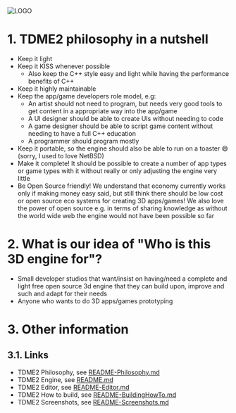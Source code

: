 ![LOGO](https://raw.githubusercontent.com/andreasdr/tdme2/master/resources/github/tdme2-logo.png)

# 1. TDME2 philosophy in a nutshell
- Keep it light
- Keep it KISS whenever possible
    - Also keep the C++ style easy and light while having the performance benefits of C++
- Keep it highly maintainable
- Keep the app/game developers role model, e.g:
    - An artist should not need to program, but needs very good tools to get content in a appropriate way into the app/game
    - A UI designer should be able to create UIs without needing to code
    - A game designer should be able to script game content without needing to have a full C++ education
    - A programmer should program mostly
- Keep it portable, so the engine should also be able to run on a toaster :smile: (sorry, I used to love NetBSD)
- Make it complete! It should be possible to create a number of app types or game types with it without really or only adjusting the engine very little
- Be Open Source friendly! We understand that economy currently works only if making money easy said, but still think there should be low cost or open source eco systems for creating 3D apps/games! We also love the power of open source e.g. in terms of sharing knowledge as without the world wide web the engine would not have been possible so far

# 2. What is our idea of "Who is this 3D engine for"?
- Small developer studios that want/insist on having/need a complete and light free open source 3d engine that they can build upon, improve and such and adapt for their needs
- Anyone who wants to do 3D apps/games prototyping

# 3. Other information
## 3.1. Links
- TDME2 Philosophy, see [README-Philosophy.md](./README-Philosophy.md)
- TDME2 Engine, see [README.md](./README.md)
- TDME2 Editor, see [README-Editor.md](./README-Editor.md)
- TDME2 How to build, see [README-BuildingHowTo.md](./README-BuildingHowTo.md)
- TDME2 Screenshots, see [README-Screenshots.md](./README-Screenshots.md)
